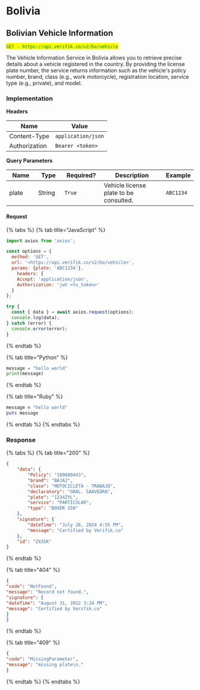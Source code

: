 # Bolivia

## Bolivian Vehicle Information

<mark style="color:green;">`GET - https://api.verifik.co/v2/bo/vehicle`</mark>&#x20;

The Vehicle Information Service in Bolivia allows you to retrieve precise details about a vehicle registered in the country. By providing the license plate number, the service returns information such as the vehicle's policy number, brand, class (e.g., work motorcycle), registration location, service type (e.g., private), and model.

### Implementation

**Headers**

| Name          | Value              |
| ------------- | ------------------ |
| Content-Type  | `application/json` |
| Authorization | `Bearer <token>`   |

**Query Parameters**

<table><thead><tr><th width="106">Name</th><th width="80">Type</th><th width="119">Required?</th><th width="310">Description</th><th>Example</th></tr></thead><tbody><tr><td>plate</td><td>String</td><td><code>True</code></td><td>Vehicle license plate to be consulted.</td><td><code>ABC1234</code></td></tr></tbody></table>

#### Request

{% tabs %}
{% tab title="JavaScript" %}

```javascript
import axios from 'axios';

const options = {
  method: 'GET',
  url: '<https://api.verifik.co/v2/bo/vehicle>',
  params: {plate: 'ABC1234'},
    headers: {
    Accept: 'application/json',
    Authorization: 'jwt <tu_token>'
  }
};

try {
  const { data } = await axios.request(options);
  console.log(data);
} catch (error) {
  console.error(error);
}
```

{% endtab %}

{% tab title="Python" %}

```python
message = "hello world"
print(message)
```

{% endtab %}

{% tab title="Ruby" %}

```ruby
message = "hello world"
puts message
```

{% endtab %}
{% endtabs %}

### **Response**

{% tabs %}
{% tab title="200" %}

```json
{
    "data": {
        "Policy": "180680443",
        "brand": "BAJAJ",
        "clase": "MOTOCICLETA - TRABAJO",
        "declaratory": "GRAL. SAAVEDRA",
        "plate": "1234ZYL",
        "service": "PARTICULAR",
        "type": "BOXER 150"
    },
    "signature": {
        "dateTime": "July 26, 2024 4:55 PM",
        "message": "Certified by Verifik.co"
    },
    "id": "ZX35K"
}
```

{% endtab %}

{% tab title="404" %}

```json
{
"code": "NotFound",
"message": "Record not found.",
"signature": {
"dateTime": "August 31, 2022 3:24 PM",
"message": "Certified by Verifik.co"
}
}
```

{% endtab %}

{% tab title="409" %}

```json
{
"code": "MissingParameter",
"message": "missing plate\n."
}
```

{% endtab %}
{% endtabs %}
